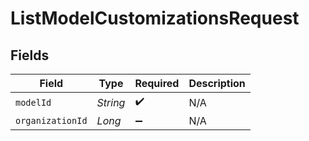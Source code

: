 # ListModelCustomizationsRequest


## Fields

| Field              | Type               | Required           | Description        |
| ------------------ | ------------------ | ------------------ | ------------------ |
| `modelId`          | *String*           | :heavy_check_mark: | N/A                |
| `organizationId`   | *Long*             | :heavy_minus_sign: | N/A                |